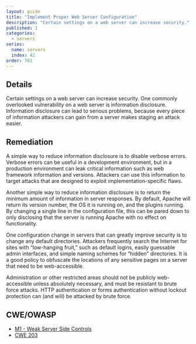 ```yaml
---
layout: guide
title: "Implement Proper Web Server Configuration"
description: "Certain settings on a web server can increase security."
published: 1
categories:
  - servers
series:
  name: servers
  index: 42
order: 701
--- 
```


## Details 

Certain settings on a web server can increase security. One commonly overlooked vulnerability on a web server is information disclosure. Information disclosure can lead to serious problems, because every piece of information attackers can gain from a server makes staging an attack easier.

## Remediation

A simple way to reduce information disclosure is to disable verbose errors. Verbose errors can be useful in a development environment, but in a production environment can leak critical information such as web framework information and versions. Attackers can use this information to target attacks that are designed to exploit implementation-specific flaws.

Another simple way to reduce information disclosure is to return the minimum amount of information in server responses. By default, Apache will return its version number, the OS it is running on, and the plugins running. By changing a single line in the configuration file, this can be pared down to only disclosing that the server is running Apache with no effect on functionality.

One configuration change in servers that can greatly improve security is to change any default directories. Attackers frequently search the Internet for sites with “low-hanging fruit,” such as default logins, easily guessable admin interfaces, and simple naming schemes for “hidden” directories. It is a good policy to obfuscate the locations of any sensitive pages on a server that need to be web-accessible.

Administration or other restricted areas should not be publicly web-accessible unless absolutely necessary, and must be resistant to brute force attacks. HTTP authentication or forms authentication without lockout protection can (and will) be attacked by brute force.
 
## CWE/OWASP

 * [M1 - Weak Server Side Controls](https://www.owasp.org/index.php/Mobile_Top_10_2014-M1)
 * [CWE 203](http://cwe.mitre.org/data/definitions/203.html)
